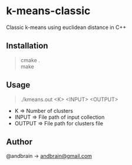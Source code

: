 # k-means-classic
Classic k-means using euclidean distance in C++

## Installation
> cmake . <BR/>
> make

## Usage
> ./kmeans.out \<K\> \<INPUT\> \<OUTPUT\> <BR/>

- K => Number of clusters
- INPUT => File path of input collection
- OUTPUT => File path for clusters file

## Author
@andbrain -> andbrain@gmail.com
